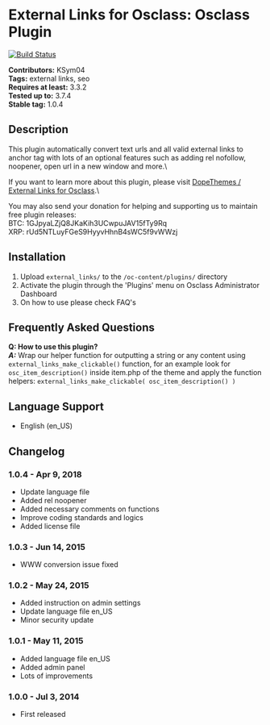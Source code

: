 # External Links for Osclass: Osclass Plugin #

[![Build Status](https://travis-ci.org/KSym04/external_links.svg?branch=master)](https://travis-ci.org/KSym04/external_links)

**Contributors:** KSym04\
**Tags:** external links, seo\
**Requires at least:** 3.3.2\
**Tested up to:** 3.7.4\
**Stable tag:** 1.0.4

## Description ##

This plugin automatically convert text urls and all valid external links to anchor tag with lots of an optional features such as adding rel nofollow, noopener, open url in a new window and more.\

If you want to learn more about this plugin, please visit [DopeThemes / External Links for Osclass](https://www.dopethemes.com/downloads/external-links-osclass/?utm_source=oc-repo&utm_medium=link&utm_campaign=readme).\

You may also send your donation for helping and supporting us to maintain free plugin releases:\
BTC: 1GJpyaLZjQ8JKaKih3UCwpuJAV15fTy9Rq\
XRP: rUd5NTLuyFGeS9HyyvHhnB4sWC5f9vWWzj

## Installation ##

1. Upload `external_links/` to the `/oc-content/plugins/` directory
2. Activate the plugin through the 'Plugins' menu on Osclass Administrator Dashboard
3. On how to use please check FAQ's

## Frequently Asked Questions ##

**Q: How to use this plugin?**\
**_A:_** Wrap our helper function for outputting a string or any content using `external_links_make_clickable()` function, for an example look for `osc_item_description()` inside item.php of the theme and apply the function helpers: `external_links_make_clickable( osc_item_description() )`

## Language Support ##

* English (en_US)

## Changelog ##

### 1.0.4 - Apr 9, 2018 ###

* Update language file
* Added rel noopener
* Added necessary comments on functions
* Improve coding standards and logics
* Added license file

### 1.0.3 - Jun 14, 2015 ###

* WWW conversion issue fixed

### 1.0.2 - May 24, 2015 ###

* Added instruction on admin settings
* Update language file en_US
* Minor security update

### 1.0.1 - May 11, 2015 ###

* Added language file en_US
* Added admin panel
* Lots of improvements

### 1.0.0 - Jul 3, 2014 ###

* First released
